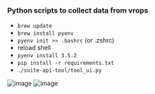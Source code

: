 ### Python scripts to collect data from vrops
 - `brew update`
 - `brew install pyenv`
 - `pyenv init >> .bashrc` (or .zshrc)
 - reload shell
 - `pyenv install 3.5.2`
 - `pip install -r requirements.txt`
 - `./suite-api-tool/tool_ui.py`

![image](https://cloud.githubusercontent.com/assets/9042425/20268344/bde71282-aa4c-11e6-8dd9-6d1254c90a12.png)
![image](https://cloud.githubusercontent.com/assets/9042425/20268347/bfef7ace-aa4c-11e6-9423-d528a150a2cf.png)
